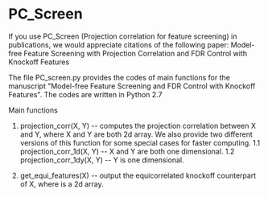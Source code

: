 # PC_Screen

If you use PC_Screen (Projection correlation for feature screening) in publications, we would appreciate citations of the following paper:
  Model-free Feature Screening with Projection Correlation and FDR Control with Knockoff Features

The file PC_screen.py provides the codes of main functions for the manuscript "Model-free Feature Screening and FDR Control with Knockoff Features". The codes are written in Python 2.7

Main functions

1. projection_corr(X, Y) -- computes the projection correlation between X and Y, where X and Y are both 2d array. We also provide two different versions of this function for some special cases for faster computing.
1.1 projection_corr_1d(X, Y) --  X and Y are both one dimensional.
1.2 projection_corr_1dy(X, Y) -- Y is one dimensional.

2. get_equi_features(X) -- output the equicorrelated knockoff counterpart of X, where is a 2d array.

